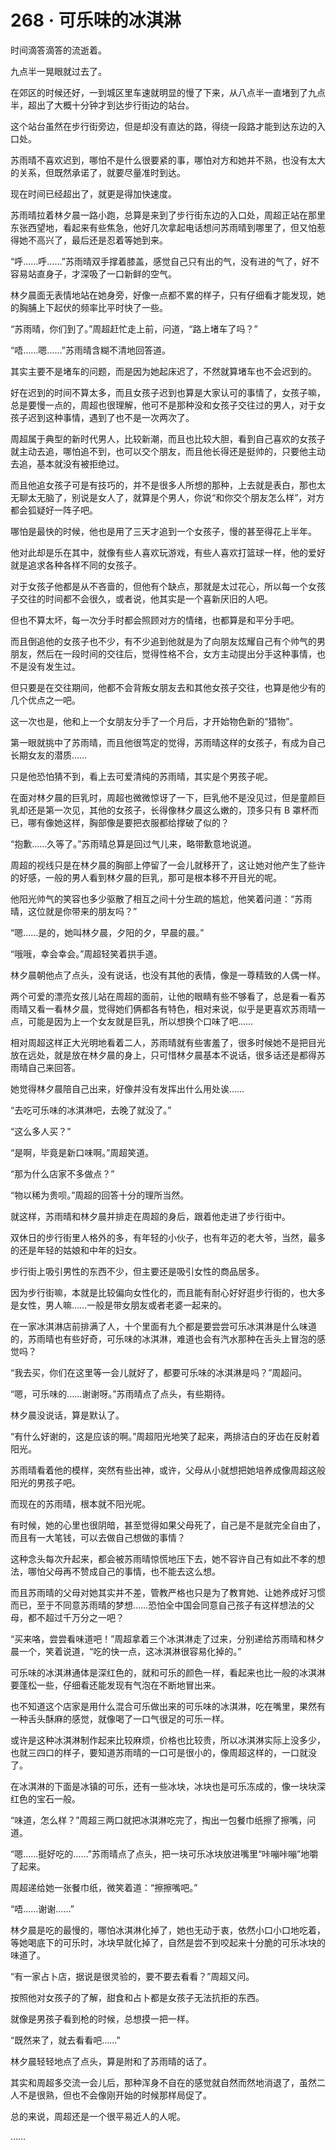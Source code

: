 <link rel="stylesheet" href="../styles/text.css"/>
<h1>268 · 可乐味的冰淇淋</h1>

时间滴答滴答的流逝着。

九点半一晃眼就过去了。

在郊区的时候还好，一到城区里车速就明显的慢了下来，从八点半一直堵到了九点半，超出了大概十分钟才到达步行街边的站台。

这个站台虽然在步行街旁边，但是却没有直达的路，得绕一段路才能到达东边的入口处。

苏雨晴不喜欢迟到，哪怕不是什么很要紧的事，哪怕对方和她并不熟，也没有太大的关系，但既然承诺了，就要尽量准时到达。

现在时间已经超出了，就更是得加快速度。

苏雨晴拉着林夕晨一路小跑，总算是来到了步行街东边的入口处，周超正站在那里东张西望地，看起来有些焦急，他好几次拿起电话想问苏雨晴到哪里了，但又怕惹得她不高兴了，最后还是忍着等她到来。

“呼……呼……”苏雨晴双手撑着膝盖，感觉自己只有出的气，没有进的气了，好不容易站直身子，才深吸了一口新鲜的空气。

林夕晨面无表情地站在她身旁，好像一点都不累的样子，只有仔细看才能发现，她的胸脯上下起伏的频率比平时快了一些。

“苏雨晴，你们到了。”周超赶忙走上前，问道，“路上堵车了吗？”

“唔……嗯……”苏雨晴含糊不清地回答道。

其实主要不是堵车的问题，而是因为她起床迟了，不然就算堵车也不会迟到的。

好在迟到的时间不算太多，而且女孩子迟到也算是大家认可的事情了，女孩子嘛，总是要慢一点的，周超也很理解，他可不是那种没和女孩子交往过的男人，对于女孩子迟到这种事情，遇到了也不是一次两次了。

周超属于典型的新时代男人，比较新潮，而且也比较大胆，看到自己喜欢的女孩子就主动去追，哪怕追不到，也可以交个朋友，而且他长得还是挺帅的，只要他主动去追，基本就没有被拒绝过。

而且他追女孩子可是有技巧的，并不是很多人所想的那种，上去就是表白，那也太无聊太无脑了，别说是女人了，就算是个男人，你说“和你交个朋友怎么样”，对方都会狐疑好一阵子吧。

哪怕是最快的时候，他也是用了三天才追到一个女孩子，慢的甚至得花上半年。

他对此却是乐在其中，就像有些人喜欢玩游戏，有些人喜欢打篮球一样，他的爱好就是追求各种各样不同的女孩子。

对于女孩子他都是从不吝啬的，但他有个缺点，那就是太过花心，所以每一个女孩子交往的时间都不会很久，或者说，他其实是一个喜新厌旧的人吧。

但也不算太坏，每一次分手时都会照顾对方的情绪，也都算是和平分手吧。

而且倒追他的女孩子也不少，有不少追到他就是为了向朋友炫耀自己有个帅气的男朋友，然后在一段时间的交往后，觉得性格不合，女方主动提出分手这种事情，也不是没有发生过。

但只要是在交往期间，他都不会背叛女朋友去和其他女孩子交往，也算是他少有的几个优点之一吧。

这一次也是，他和上一个女朋友分手了一个月后，才开始物色新的“猎物”。

第一眼就挑中了苏雨晴，而且他很笃定的觉得，苏雨晴这样的女孩子，有成为自己长期女友的潜质……

只是他恐怕猜不到，看上去可爱清纯的苏雨晴，其实是个男孩子呢。

在面对林夕晨的巨乳时，周超也微微惊讶了一下，巨乳他不是没见过，但是童颜巨乳却还是第一次见，其他的女孩子，长得像林夕晨这么嫩的，顶多只有 B 罩杯而已，哪有像她这样，胸部像是要把衣服都给撑破了似的？

“抱歉……久等了。”苏雨晴总算是回过气儿来，略带歉意地说道。

周超的视线只是在林夕晨的胸部上停留了一会儿就移开了，这让她对他产生了些许的好感，一般的男人看到林夕晨的巨乳，那可是根本移不开目光的呢。

他阳光帅气的笑容也多少驱散了相互之间十分生疏的尴尬，他笑着问道：“苏雨晴，这位就是你带来的朋友吗？”

“嗯……是的，她叫林夕晨，夕阳的夕，早晨的晨。”

“哦哦，幸会幸会。”周超轻笑着拱手道。

林夕晨朝他点了点头，没有说话，也没有其他的表情，像是一尊精致的人偶一样。

两个可爱的漂亮女孩儿站在周超的面前，让他的眼睛有些不够看了，总是看一看苏雨晴又看一看林夕晨，觉得她们俩都各有特色，相对来说，似乎是更喜欢苏雨晴一点，可能是因为上一个女友就是巨乳，所以想换个口味了吧……

相对周超这样正大光明地看着二人，苏雨晴就有些害羞了，很多时候她不是把目光放在远处，就是放在林夕晨的身上，只可惜林夕晨基本不说话，很多话还是都得苏雨晴自己来回答。

她觉得林夕晨陪自己出来，好像并没有发挥出什么用处诶……

“去吃可乐味的冰淇淋吧，去晚了就没了。”

“这么多人买？”

“是啊，毕竟是新口味啊。”周超笑道。

“那为什么店家不多做点？”

“物以稀为贵呗。”周超的回答十分的理所当然。

就这样，苏雨晴和林夕晨并排走在周超的身后，跟着他走进了步行街中。

双休日的步行街里人格外的多，有年轻的小伙子，也有年迈的老大爷，当然，最多的还是年轻的姑娘和中年的妇女。

步行街上吸引男性的东西不少，但主要还是吸引女性的商品居多。

因为步行街嘛，本就是比较偏向女性化的，而且能有耐心好好逛步行街的，也大多是女性，男人嘛……一般是带女朋友或者老婆一起来的。

在一家冰淇淋店前排满了人，十个里面有九个都是要尝尝可乐冰淇淋是什么味道的，苏雨晴也有些好奇，可乐味的冰淇淋，难道也会有汽水那种在舌头上冒泡的感觉吗？

“我去买，你们在这里等一会儿就好了，都要可乐味的冰淇淋是吗？”周超问。

“嗯，可乐味的……谢谢呀。”苏雨晴点了点头，有些期待。

林夕晨没说话，算是默认了。

“有什么好谢的，这是应该的啊。”周超阳光地笑了起来，两排洁白的牙齿在反射着阳光。

苏雨晴看着他的模样，突然有些出神，或许，父母从小就想把她培养成像周超这般阳光的男孩子吧。

而现在的苏雨晴，根本就不阳光呢。

有时候，她的心里也很阴暗，甚至觉得如果父母死了，自己是不是就完全自由了，而且有一大笔钱，可以去做自己想做的事情？

这种念头每次升起来，都会被苏雨晴惊慌地压下去，她不容许自己有如此不孝的想法，哪怕父母再不赞成自己的事情，也不能去这么想。

而且苏雨晴的父母对她其实并不差，管教严格也只是为了教育她、让她养成好习惯而已，至于不同意苏雨晴的梦想……恐怕全中国会同意自己孩子有这样想法的父母，都不超过千万分之一吧？

“买来咯，尝尝看味道吧！”周超拿着三个冰淇淋走了过来，分别递给苏雨晴和林夕晨一个，笑着说道，“吃的快一点，这冰淇淋很容易化掉的。”

可乐味的冰淇淋通体是深红色的，就和可乐的颜色一样，看起来也比一般的冰淇淋要蓬松一些，仔细看还能发现有气泡在不断地冒出来。

也不知道这个店家是用什么混合可乐做出来的可乐味的冰淇淋，吃在嘴里，果然有一种舌头酥麻的感觉，就像喝了一口气很足的可乐一样。

或许是这种冰淇淋制作起来比较麻烦，价格也比较贵，所以冰淇淋实际上没多少，也就三四口的样子，要知道苏雨晴的一口可是很小的，像周超这样的，一口就没了。

在冰淇淋的下面是冰镇的可乐，还有一些冰块，冰块也是可乐冻成的，像一块块深红色的宝石一般。

“味道，怎么样？”周超三两口就把冰淇淋吃完了，掏出一包餐巾纸擦了擦嘴，问道。

“嗯……挺好吃的……”苏雨晴点了点头，把一块可乐冰块放进嘴里“咔嘣咔嘣”地嚼了起来。

周超递给她一张餐巾纸，微笑着道：“擦擦嘴吧。”

“唔……谢谢……”

林夕晨是吃的最慢的，哪怕冰淇淋化掉了，她也无动于衷，依然小口小口地吃着，等她喝底下的可乐时，冰块早就化掉了，自然是尝不到咬起来十分脆的可乐冰块的味道了。

“有一家占卜店，据说是很灵验的，要不要去看看？”周超又问。

按照他对女孩子的了解，甜食和占卜都是女孩子无法抗拒的东西。

就像是男孩子看到枪的时候，总想摸一把一样。

“既然来了，就去看看吧……”

林夕晨轻轻地点了点头，算是附和了苏雨晴的话了。

其实和周超多交流一会儿后，那种浑身不自在的感觉就自然而然地消退了，虽然二人不是很熟，但也不会像刚开始的时候那样局促了。

总的来说，周超还是一个很平易近人的人呢。

……
